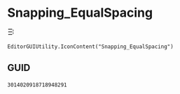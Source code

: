 # Snapping_EqualSpacing
![](/img/Snapping_EqualSpacing.png)

``` CSharp
EditorGUIUtility.IconContent("Snapping_EqualSpacing")
```
## GUID
```
3014020918718948291
```
